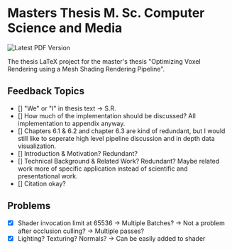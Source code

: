 # Masters Thesis M. Sc. Computer Science and Media

![Latest PDF Version](https://github.com/FreddyOm/MScThesis/actions/workflows/latex-to-pdf.yml/badge.svg)

The thesis LaTeX project for the master's thesis "Optimizing Voxel Rendering using a Mesh Shading Rendering Pipeline".


## Feedback Topics

- [] "We" or "I" in thesis text -> S.R.
- [] How much of the implementation should be discussed? All implementation to appendix anyway.
- [] Chapters 6.1 & 6.2 and chapter 6.3 are kind of redundant, but I would still like to seperate high level 
pipeline discussion and in depth data visualization.
- [] Introduction & Motivation? Redundant?
- [] Technical Background & Related Work? Redundant? Maybe related work more of specific application instead of 
scientific and presentational work.
- [] Citation okay?

## Problems

- [x] Shader invocation limit at 65536 -> Multiple Batches? -> Not a problem after occlusion culling? -> Multiple passes?
- [x] Lighting? Texturing? Normals? -> Can be easily added to shader